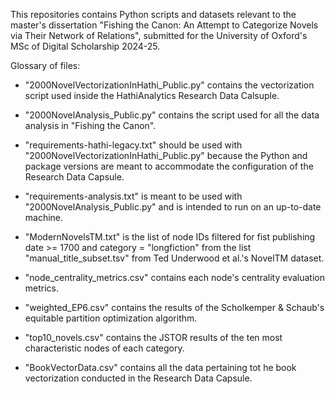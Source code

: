 This repositories contains Python scripts and datasets relevant to the master's dissertation "Fishing the Canon: An Attempt to Categorize Novels via Their Network of Relations", submitted for the University of Oxford's MSc of Digital Scholarship 2024-25.


Glossary of files: 

 - "2000NovelVectorizationInHathi_Public.py" contains the vectorization script used inside the HathiAnalytics Research Data Calsuple. 

 - "2000NovelAnalysis_Public.py" contains the script used for all the data analysis in "Fishing the Canon". 

 - "requirements-hathi-legacy.txt" should be used with "2000NovelVectorizationInHathi_Public.py" because the Python and package versions are meant to accommodate the configuration of the Research Data Capsule. 

 - "requirements-analysis.txt" is meant to be used with "2000NovelAnalysis_Public.py" and is intended to run on an up-to-date machine. 

 - "ModernNovelsTM.txt" is the list of node IDs filtered for fist publishing date >= 1700 and category = "longfiction" from the list "manual_title_subset.tsv" from Ted Underwood et al.'s NovelTM dataset. 

 - "node_centrality_metrics.csv" contains each node's centrality evaluation metrics. 

 - "weighted_EP6.csv" contains the results of the Scholkemper & Schaub's equitable partition optimization algorithm.

 - "top10_novels.csv" contains the JSTOR results of the ten most characteristic nodes of each category. 

 - "BookVectorData.csv" contains all the data pertaining tot he book vectorization conducted in the Research Data Capsule. 
